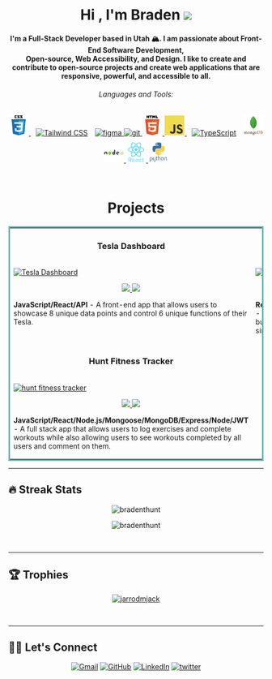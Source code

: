 
<h1 align="center">Hi , I'm Braden <img src="https://media.giphy.com/media/hvRJCLFzcasrR4ia7z/giphy.gif" width="35"></h1>

<h4 align="center">
I'm a Full-Stack Developer based in Utah 🏔️. I am passionate about Front-End Software Development, <br />Open-source, Web Accessibility, and Design. I like to create and contribute to open-source projects and create web applications that are responsive, powerful, and accessible to all.

<h6 align="center">Languages and Tools:</h6>
<p align="center"> <a href="https://www.w3schools.com/css/" target="_blank" rel="noreferrer"> <img src="https://raw.githubusercontent.com/devicons/devicon/master/icons/css3/css3-original-wordmark.svg" alt="css3" width="40" height="40"/> </a><a href="https://www.tailwindcss.com/" target="_blank"><img style="margin: 10px" src="https://profilinator.rishav.dev/skills-assets/tailwindcss.svg" alt="Tailwind CSS" height="40" /></a>  <a href="https://www.figma.com/" target="_blank" rel="noreferrer"> <img src="https://www.vectorlogo.zone/logos/figma/figma-icon.svg" alt="figma" width="40" height="40"/> </a> <a href="https://git-scm.com/" target="_blank" rel="noreferrer"> <img src="https://www.vectorlogo.zone/logos/git-scm/git-scm-icon.svg" alt="git" width="40" height="40"/> </a> <a href="https://www.w3.org/html/" target="_blank" rel="noreferrer"> <img src="https://raw.githubusercontent.com/devicons/devicon/master/icons/html5/html5-original-wordmark.svg" alt="html5" width="40" height="40"/> </a> <a href="https://developer.mozilla.org/en-US/docs/Web/JavaScript" target="_blank" rel="noreferrer"> <img src="https://raw.githubusercontent.com/devicons/devicon/master/icons/javascript/javascript-original.svg" alt="javascript" width="40" height="40"/> </a><a href="https://www.typescriptlang.org/" target="_blank"><img style="margin: 10px" src="https://profilinator.rishav.dev/skills-assets/typescript-original.svg" alt="TypeScript" height="40" /></a>  <a href="https://www.mongodb.com/" target="_blank" rel="noreferrer"> <img src="https://raw.githubusercontent.com/devicons/devicon/master/icons/mongodb/mongodb-original-wordmark.svg" alt="mongodb" width="40" height="40"/> </a> <a href="https://nodejs.org" target="_blank" rel="noreferrer"> <img src="https://raw.githubusercontent.com/devicons/devicon/master/icons/nodejs/nodejs-original-wordmark.svg" alt="nodejs" width="40" height="40"/> </a> <a href="https://reactjs.org/" target="_blank" rel="noreferrer"> <img src="https://raw.githubusercontent.com/devicons/devicon/master/icons/react/react-original-wordmark.svg" alt="react" width="40" height="40"/> </a> <a href="https://python.org/" target="_blank" rel="noreferrer"> <img src="https://raw.githubusercontent.com/devicons/devicon/master/icons/python/python-original-wordmark.svg" alt="python" width="40" height="40" /></a> </p>
 

</h4>
<br>


<h1 align="center">Projects</h1>


<table bordercolor="#66b2b2">
  <tr>
    <td width="50%" valign="top">
      <h3 align="center">Tesla Dashboard</h3>
        <br />
        <a href="https://www.loom.com/share/e6827f6f7c1649f8af9759f17114cd60/" target="_blank">
            <img width="100%" alt="Tesla Dashboard" src="https://github.com/Bradenthunt/Bradenthunt/assets/96035031/5869ad53-a819-4100-8f6b-b8e47d30ff21" />
        </a>
        <br />
        <p align="center">
          
  <a href="https://github.com/Bradenthunt/V-School/tree/master/cc-tesla" target="_blank">
    <img src="https://img.shields.io/static/v1?label=|&message=REPO&color=23555f&style=plastic&logo=github&logo-color=white"/>
  </a>  
  <a href="https://www.loom.com/share/e6827f6f7c1649f8af9759f17114cd60/" target="_blank">
    <img src="https://img.shields.io/static/v1?label=|&message=DEMO&color=cdf998&style=plastic&logo=loom&logo-color=white"/>
  </a>
      </p>
        <p><strong>JavaScript/React/API</strong> - A front-end app that allows users to showcase 8 unique data points and control 6 unique functions of their Tesla.</p>
    </td>
    <td width="50%" valign="top">
      <h3 align="center">Control Your Finances</h3>
        <br />
        <a target="_blank" href="https://control-your-finances.vercel.app/">
            <img width="100%" alt="control-your-finances" src="https://github.com/Bradenthunt/Bradenthunt/assets/96035031/a6c98b2d-242a-4e1d-bc80-715dee72f68d" alt="control your finances">
        </a>
        <br />
        <p align="center">
          
  <a href="https://github.com/Bradenthunt/V-School/tree/master/control-your-finances" target="_blank">
    <img src="https://img.shields.io/static/v1?label=|&message=REPO&color=23555f&style=plastic&logo=github&logo-color=white"/>
  </a>  
  <a href="https://control-your-finances.vercel.app/" target="_blank">
    <img src="https://img.shields.io/static/v1?label=|&message=WEBSITE&color=cdf998&style=plastic&logo=react&logo-color=white"/>
  </a>
    <br />
      </p>
        <p><strong>React/Node.js/Express/MongoDB/Mongoose</strong> - A full stack app that allows users to create a budget and receive helpful budgeting tips by simply adding their expenses and income.</p>
    </td>
  </tr>
  <tr>
  <td width="50%" valign="top">
      <h3 align="center">Hunt Fitness Tracker</h3>
        <br />
        <a target="_blank" href="https://github.com/Bradenthunt/V-School/tree/master/hft">
		<img width="100%" alt="hunt fitness tracker" src="https://github.com/Bradenthunt/Bradenthunt/assets/96035031/78ae324e-001e-408e-8b2c-b808c63c8e13">
        </a>
        <br />
        <p align="center">
          
  <a href="https://github.com/Bradenthunt/V-School/tree/master/hft" target="_blank">
    <img src="https://img.shields.io/static/v1?label=|&message=REPO&color=23555f&style=plastic&logo=github&logo-color=white"/>
  </a>  
  <a href="https://huntfitnesstracker.vercel.app/" target="_blank">
    <img src="https://img.shields.io/static/v1?label=|&message=WEBSITE&color=cdf998&style=plastic&logo=react&logo-color=white"/>
  </a>
      </p>
        <p><strong>JavaScript/React/Node.js/Mongoose/MongoDB/Express/Node/JWT</strong> - A full stack app that allows users to log exercises and complete workouts while also allowing users to see workouts completed by all users and comment on them.</p>
    </td>
   <td width="50%" valign="top">
      <h3 align="center">Coming soon..</h3>
        <br />
      <a target="_blank" href="">
            <img src=" width="100%"  alt=""/>
        </a>
        <br />
<!--         <p align="center">
          
  <a href="#" target="_blank">
    <img src="https://img.shields.io/static/v1?label=|&message=REPO&color=23555f&style=plastic&logo=github&logo-color=white"/>
  </a>
  <a href="https://aquaadvisor.netlify.app/" target="_blank">
    <img src="https://img.shields.io/static/v1?label=|&message=WEBSITE&color=cdf998&style=plastic&logo=react&logo-color=white"/>
  </a>
      </p>
        <p><strong>HTML/CSS/JavaScript</strong> - A Website to purchase local fish</p> -->
    </td> 
  </tr>
	
</table>



<hr/>

## 🔥 Streak Stats
<p align="center"><img src="https://github-readme-streak-stats.herokuapp.com?user=bradenthunt&theme=hacker&exclude_days=Sun%2CSat" alt="bradenthunt" /></p>
<p align="center"><img src="https://github-readme-stats.vercel.app/api/top-langs/?username=bradenthunt&theme=hacker&layout=donut" alt="bradenthunt" /></p>

<br>
<hr/>


## 🏆 Trophies
<p align="center"> <a href="https://github.com/jarrodmjack"><img
      src="https://github-profile-trophy.vercel.app/?username=jarrodmjack&row=1&column=3&theme=algolia" alt="jarrodmjack" /></a>  </p>
   

<br>
<!-- <hr/> -->
<!-- 
## ⚡ Recent GitHub Activity
<a href="https://github.com/jarrodmjack"><img alt="Jarrod activity graph" src="https://activity-graph.herokuapp.com/graph?username=jarrodmjack&custom_title=jarrods%20Contribution%20Graph&theme=react-dark" /></a> -->

<hr/>

## 🙋‍♀️ Let's Connect
<p align="center">
	<a href="mailto:jarrodmjack@gmail.com"><img src="https://img.icons8.com/bubbles/50/000000/gmail.png" title='Gmail' alt="Gmail"/></a>
	<a href="https://github.com/jarrodmjack"><img src="https://img.icons8.com/bubbles/50/000000/github.png" title='GitHub' alt="GitHub"/></a>
	<a href="https://www.linkedin.com/in/jarrodmjack/"><img src="https://img.icons8.com/bubbles/50/000000/linkedin.png" title='LinkedIn' alt="LinkedIn"/></a>
	<a href="https://twitter.com/jarrodmjack"><img src="https://img.icons8.com/bubbles/50/000000/twitter-circled.png" title='Twitter' alt="twitter"/></a>
</p>
